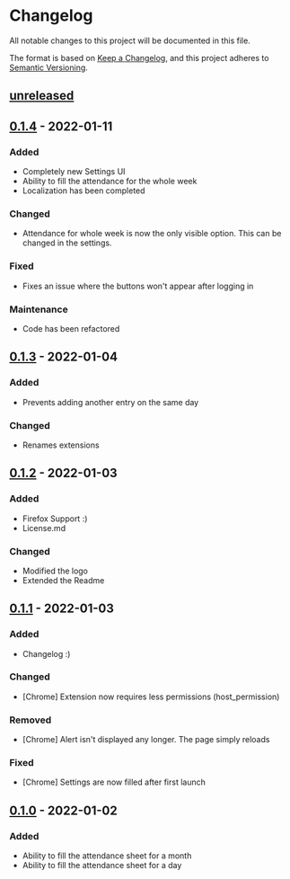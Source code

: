 # Changelog

All notable changes to this project will be documented in this file.

The format is based on [Keep a Changelog](https://keepachangelog.com/en/1.0.0/),
and this project adheres to [Semantic Versioning](https://semver.org/spec/v2.0.0.html).

## [unreleased]

## [0.1.4] - 2022-01-11

### Added

- Completely new Settings UI
- Ability to fill the attendance for the whole week
- Localization has been completed

### Changed

- Attendance for whole week is now the only visible option. This can be changed in the settings.

### Fixed

- Fixes an issue where the buttons won't appear after logging in

### Maintenance

- Code has been refactored

## [0.1.3] - 2022-01-04

### Added

- Prevents adding another entry on the same day

### Changed

- Renames extensions

## [0.1.2] - 2022-01-03

### Added

- Firefox Support :)
- License.md

### Changed

- Modified the logo
- Extended the Readme

## [0.1.1] - 2022-01-03

### Added

- Changelog :)

### Changed

- [Chrome] Extension now requires less permissions (host_permission)

### Removed

- [Chrome] Alert isn't displayed any longer. The page simply reloads

### Fixed

- [Chrome] Settings are now filled after first launch

## [0.1.0] - 2022-01-02

### Added

- Ability to fill the attendance sheet for a month
- Ability to fill the attendance sheet for a day

[unreleased]: https://github.com/DanielGilbert/kenBuddy/compare/v0.1.4...HEAD
[0.1.4]: https://github.com/DanielGilbert/kenBuddy/compare/v0.1.3...0.1.4
[0.1.3]: https://github.com/DanielGilbert/kenBuddy/compare/v0.1.1...v0.1.3
[0.1.2]: https://github.com/DanielGilbert/kenBuddy/compare/v0.1.1...v0.1.2
[0.1.1]: https://github.com/DanielGilbert/kenBuddy/compare/v0.1.0...v0.1.1
[0.1.0]: https://github.com/DanielGilbert/kenBuddy/releases/tag/v0.1.0